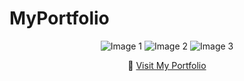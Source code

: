 # MyPortfolio
<div align="center">

![Image 1](https://your-image-link-1.com)
![Image 2](https://your-image-link-2.com)
![Image 3](https://your-image-link-3.com)

🔗 [Visit My Portfolio](https://your-portfolio-link.com)

</div>
